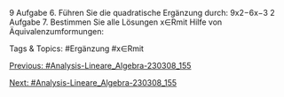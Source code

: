 9
Aufgabe 6. Führen Sie die quadratische Ergänzung durch:
9x2−6x−3
2
Aufgabe 7. Bestimmen Sie alle Lösungen x∈Rmit Hilfe von Äquivalenzumformungen:

   Tags & Topics:
   #Ergänzung
   #x∈Rmit

[Previous: #Analysis-Lineare_Algebra-230308_155](Analysis-Lineare_Algebra-230308_155.md)

[Next: #Analysis-Lineare_Algebra-230308_155](Analysis-Lineare_Algebra-230308_155.md)